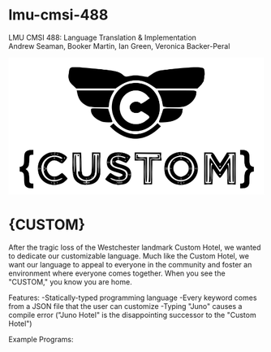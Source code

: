 # lmu-cmsi-488
LMU CMSI 488: Language Translation &amp; Implementation  
Andrew Seaman, Booker Martin, Ian Green, Veronica Backer-Peral

![](https://github.com/Booker-M/Custom/blob/main/logo/Custom.png?raw=true)

# {CUSTOM}

After the tragic loss of the Westchester landmark Custom Hotel, we wanted to dedicate our customizable language. Much like the Custom Hotel, we want our language to appeal to everyone in the community and foster an environment where everyone comes together. When you see the "CUSTOM," you know you are home.

Features:
-Statically-typed programming language
-Every keyword comes from a JSON file that the user can customize
-Typing "Juno" causes a compile error ("Juno Hotel" is the disappointing successor to the "Custom Hotel")

Example Programs:
